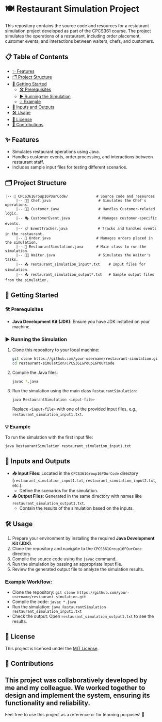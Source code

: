 # 🍽️ Restaurant Simulation Project

This repository contains the source code and resources for a restaurant simulation project developed as part of the CPCS361 course.
The project simulates the operations of a restaurant, including order placement, customer events, and interactions between waiters, chefs, and customers.

## 📋 Table of Contents
- [✨ Features](#-features)
- [🗂️ Project Structure](#️-project-structure)
- [🚀 Getting Started](#-getting-started)
  - [🛠️ Prerequisites](#%EF%B8%8F-prerequisites)
  - [▶️ Running the Simulation](#%EF%B8%8F-running-the-simulation)
  - [💡 Example](#-example)
- [📄 Inputs and Outputs](#-inputs-and-outputs)
- [🛠️ Usage](#%EF%B8%8F-usage)
- [📜 License](#-license)
- [🤝 Contributions](#-Contributions)

## ✨ Features
- Simulates restaurant operations using Java.
- Handles customer events, order processing, and interactions between restaurant staff.
- Includes sample input files for testing different scenarios.

## 🗂️ Project Structure
```
|-- 📁 CPCS361Group16POurCode/             # Source code and resources
     |-- 👨‍🍳 Chef.java                      # Simulates the Chef's operations.
     |-- 🧑‍💼 Customer.java                  # Handles Customer-related logic.
     |-- 🎭 CustomerEvent.java             # Manages customer-specific events.
     |-- 📋 EventTracker.java              # Tracks and handles events in the restaurant.
     |-- 🛒 Order.java                     # Manages orders placed in the simulation.
     |-- 🏢 RestaurantSimulation.java      # Main class to run the simulation.
     |-- 🧑‍🍽️ Waiter.java                    # Simulates the Waiter's tasks.
     |-- 📥 restaurant_simulation_input*.txt    # Input files for simulation.
     |-- 📤 restaurant_simulation_output*.txt   # Sample output files from the simulation.
```

## 🚀 Getting Started

### 🛠️ Prerequisites
- **Java Development Kit (JDK)**: Ensure you have JDK installed on your machine.

### ▶️ Running the Simulation
1. Clone this repository to your local machine:
   ```bash
   git clone https://github.com/your-username/restaurant-simulation.git
   cd restaurant-simulation/CPCS361Group16POurCode
   ```

2. Compile the Java files:
   ```bash
   javac *.java
   ```

3. Run the simulation using the main class `RestaurantSimulation`:
   ```bash
   java RestaurantSimulation <input-file>
   ```
   Replace `<input-file>` with one of the provided input files, e.g., `restaurant_simulation_input1.txt`.

### 💡 Example
To run the simulation with the first input file:
```bash
java RestaurantSimulation restaurant_simulation_input1.txt
```

## 📄 Inputs and Outputs
- **📥 Input Files**: Located in the `CPCS361Group16POurCode` directory (`restaurant_simulation_input1.txt`, `restaurant_simulation_input2.txt`, etc.).
  - Define the scenarios for the simulation.
- **📤 Output Files**: Generated in the same directory with names like `restaurant_simulation_output1.txt`.
  - Contain the results of the simulation based on the inputs.

## 🛠️ Usage
1. Prepare your environment by installing the required **Java Development Kit (JDK)**.
2. Clone the repository and navigate to the `CPCS361Group16POurCode` directory.
3. Compile the source code using the `javac` command.
4. Run the simulation by passing an appropriate input file.
5. Review the generated output file to analyze the simulation results.

### Example Workflow:
- Clone the repository: `git clone https://github.com/your-username/restaurant-simulation.git`
- Compile the code: `javac *.java`
- Run the simulation: `java RestaurantSimulation restaurant_simulation_input1.txt`
- Check the output: Open `restaurant_simulation_output1.txt` to see the results.

## 📜 License
This project is licensed under the [MIT License](LICENSE).

## 🤝 Contributions
This project was collaboratively developed by me and my colleague. We worked together to design and implement the system, ensuring its functionality and reliability.
---

Feel free to use this project as a reference or for learning purposes! 🌟
